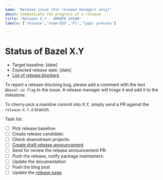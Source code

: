 ```yaml
---
name: 'Release issue (For release managers only)'
about: Communicate the progress of a release
title: 'Release X.Y - $MONTH $YEAR'
labels: ['release','team-OSS','P1','type: process']

---
```


# Status of Bazel X.Y

<!-- The first item is only needed for major releases (X.0.0) -->
-   Target baseline: [date]
-   Expected release date: [date]
-   [List of release blockers](link-to-milestone)

To report a release-blocking bug, please add a comment with the text `@bazel-io flag` to the issue. A release manager will triage it and add it to the milestone.

To cherry-pick a mainline commit into X.Y, simply send a PR against the `release-X.Y.0` branch.

Task list:

<!-- The first three items are only needed for major releases (X.0.0) -->

-   [ ] Pick release baseline:
-   [ ] Create release candidate:
-   [ ] Check downstream projects:
-   [ ] [Create draft release announcement](https://docs.google.com/document/d/1wDvulLlj4NAlPZamdlEVFORks3YXJonCjyuQMUQEmB0/edit)
-   [ ] Send for review the release announcement PR:
-   [ ] Push the release, notify package maintainers:
-   [ ] Update the documentation
-   [ ] Push the blog post
-   [ ] Update the [release page](https://github.com/bazelbuild/bazel/releases/)
